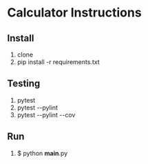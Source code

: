 # Calculator Instructions

## Install

1. clone
2. pip install -r requirements.txt

## Testing

1. pytest
2. pytest --pylint
3. pytest --pylint --cov

## Run
1.  $ python __main__.py